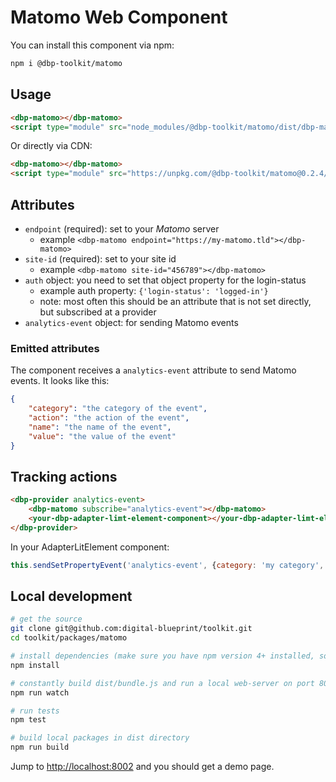 # Matomo Web Component

You can install this component via npm:

```bash
npm i @dbp-toolkit/matomo
```

## Usage

```html
<dbp-matomo></dbp-matomo>
<script type="module" src="node_modules/@dbp-toolkit/matomo/dist/dbp-matomo.js"></script>
```

Or directly via CDN:

```html
<dbp-matomo></dbp-matomo>
<script type="module" src="https://unpkg.com/@dbp-toolkit/matomo@0.2.4/dist/dbp-matomo.js"></script>
```

## Attributes

- `endpoint` (required): set to your _Matomo_ server
    - example `<dbp-matomo endpoint="https://my-matomo.tld"></dbp-matomo>`
- `site-id` (required): set to your site id
    - example `<dbp-matomo site-id="456789"></dbp-matomo>`
- `auth` object: you need to set that object property for the login-status
    - example auth property: `{'login-status': 'logged-in'}`
    - note: most often this should be an attribute that is not set directly, but subscribed at a provider
- `analytics-event` object: for sending Matomo events

### Emitted attributes

The component receives a `analytics-event` attribute to send Matomo events.
It looks like this:

```json
{
    "category": "the category of the event",
    "action": "the action of the event",
    "name": "the name of the event",
    "value": "the value of the event"
}
```

## Tracking actions

```html
<dbp-provider analytics-event>
    <dbp-matomo subscribe="analytics-event"></dbp-matomo>
    <your-dbp-adapter-limt-element-component></your-dbp-adapter-limt-element-component>
</dbp-provider>
```

In your AdapterLitElement component:

```javascript
this.sendSetPropertyEvent('analytics-event', {category: 'my category', action: 'my action'});
```

## Local development

```bash
# get the source
git clone git@github.com:digital-blueprint/toolkit.git
cd toolkit/packages/matomo

# install dependencies (make sure you have npm version 4+ installed, so symlinks to the git submodules are created automatically)
npm install

# constantly build dist/bundle.js and run a local web-server on port 8002
npm run watch

# run tests
npm test

# build local packages in dist directory
npm run build
```

Jump to <http://localhost:8002> and you should get a demo page.
